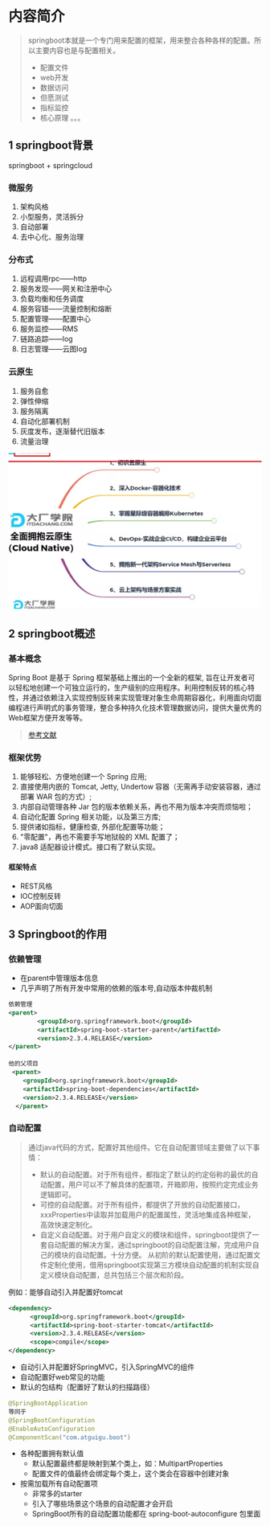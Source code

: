 
# 内容简介
> springboot本就是一个专门用来配置的框架，用来整合各种各样的配置。所以主要内容也是与配置相关。
> * 配置文件
> * web开发
> * 数据访问
> * 但愿测试
> * 指标监控
> * 核心原理
> 。。。

## 1 springboot背景
springboot + springcloud
### 微服务
1. 架构风格
2. 小型服务，灵活拆分
3. 自动部署
4. 去中心化、服务治理


### 分布式
1. 远程调用rpc——http
2. 服务发现——网关和注册中心
3. 负载均衡和任务调度
4. 服务容错——流量控制和熔断
5. 配置管理——配置中心
6. 服务监控——RMS
7. 链路追踪——log
8. 日志管理——云图log


### 云原生

1. 服务自愈
2. 弹性伸缩
3. 服务隔离
4. 自动化部署机制
5. 灰度发布，逐渐替代旧版本
6. 流量治理


![](image/2022-11-17-09-35-48.png)


## 2 springboot概述

### 基本概念
Spring Boot 是基于 Spring 框架基础上推出的一个全新的框架, 旨在让开发者可以轻松地创建一个可独立运行的，生产级别的应用程序。利用控制反转的核心特性，并通过依赖注入实现控制反转来实现管理对象生命周期容器化，利用面向切面编程进行声明式的事务管理，整合多种持久化技术管理数据访问，提供大量优秀的Web框架方便开发等等。

> [参考文献](https://www.yuque.com/atguigu/springboot/na3pfd)


### 框架优势

1. 能够轻松、方便地创建一个 Spring 应用;
2. 直接使用内嵌的 Tomcat, Jetty, Undertow 容器（无需再手动安装容器，通过部署 WAR 包的方式）;
3. 内部自动管理各种 Jar 包的版本依赖关系，再也不用为版本冲突而烦恼啦；
4. 自动化配置 Spring 相关功能，以及第三方库;
5. 提供诸如指标，健康检查, 外部化配置等功能；
6. "零配置"，再也不需要手写地狱般的 XML 配置了；
7. java8 适配器设计模式。接口有了默认实现。

#### 框架特点

* REST风格
* IOC控制反转
* AOP面向切面

## 3 Springboot的作用

### 依赖管理
* 在parent中管理版本信息
* 几乎声明了所有开发中常用的依赖的版本号,自动版本仲裁机制

```xml
依赖管理    
<parent>
        <groupId>org.springframework.boot</groupId>
        <artifactId>spring-boot-starter-parent</artifactId>
        <version>2.3.4.RELEASE</version>
</parent>

他的父项目
 <parent>
    <groupId>org.springframework.boot</groupId>
    <artifactId>spring-boot-dependencies</artifactId>
    <version>2.3.4.RELEASE</version>
  </parent>

```

### 自动配置
> 通过java代码的方式，配置好其他组件。它在自动配置领域主要做了以下事情：
> * 默认的自动配置。对于所有组件，都指定了默认的约定俗称的最优的自动配置，用户可以不了解具体的配置项，开箱即用，按照约定完成业务逻辑即可。
> * 可控的自动配置。对于所有组件，都提供了开放的自动配置接口，xxxProperties中读取并加载用户的配置属性，灵活地集成各种框架，高效快速定制化。
> * 自定义自动配置。对于用户自定义的模块和组件，springboot提供了一套自动配置的解决方案，通过springboot的自动配置注解，完成用户自己的模块的自动配置。十分方便。
> 从初阶的默认配置使用，通过配置文件定制化使用，借用springboot实现第三方模块自动配置的机制实现自定义模块自动配置，总共包括三个层次和阶段。
  

例如：能够自动引入并配置好tomcat

```xml
<dependency>
      <groupId>org.springframework.boot</groupId>
      <artifactId>spring-boot-starter-tomcat</artifactId>
      <version>2.3.4.RELEASE</version>
      <scope>compile</scope>
</dependency>
```

* 自动引入并配置好SpringMVC，引入SpringMVC的组件
* 自动配置好web常见的功能
* 默认的包结构（配置好了默认的扫描路径）

```java
@SpringBootApplication
等同于
@SpringBootConfiguration
@EnableAutoConfiguration
@ComponentScan("com.atguigu.boot")
```

* 各种配置拥有默认值
  * 默认配置最终都是映射到某个类上，如：MultipartProperties
  * 配置文件的值最终会绑定每个类上，这个类会在容器中创建对象
* 按需加载所有自动配置项
  * 非常多的starter
  * 引入了哪些场景这个场景的自动配置才会开启
  * SpringBoot所有的自动配置功能都在 spring-boot-autoconfigure 包里面
